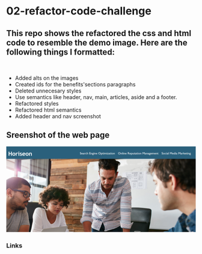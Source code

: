 # 02-refactor-code-challenge

## This repo shows the refactored the css and html code to resemble the demo image. Here are the following things I formatted: <br />
<br />

- Added alts on the images
- Created ids for the benefits'sections paragraphs
- Deleted unnecesary styles
- Use semantics like header, nav, main, articles, aside and a footer.
- Refactored styles
- Refactored html semantics
- Added header and nav screenshot



## Sreenshot of the web page ##

![This is an image](./assets/images/headerscreenshot.jpg)






### Links ###


